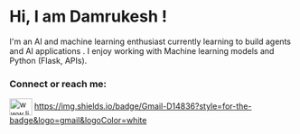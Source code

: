 
# Hi, I am Damrukesh !

I'm an AI and machine learning enthusiast currently learning to build agents and AI applications . I enjoy working with Machine learning models and Python (Flask, APIs). 



<h3 align="left">Connect or reach me:</h3>
<p align="left">
<a href="www.linkedin.com/in/damrukesh-daliparti-207a10259" target="blank"><img align="center" src="https://raw.githubusercontent.com/rahuldkjain/github-profile-readme-generator/master/src/images/icons/Social/linked-in-alt.svg" alt="www.linkedin.com/in/navya-bijoy-883a35249" height="30" width="40" /></a>
<a href="www.ddamrukesh@gmail.com" target="blank">https://img.shields.io/badge/Gmail-D14836?style=for-the-badge&logo=gmail&logoColor=white</a>
</p>

